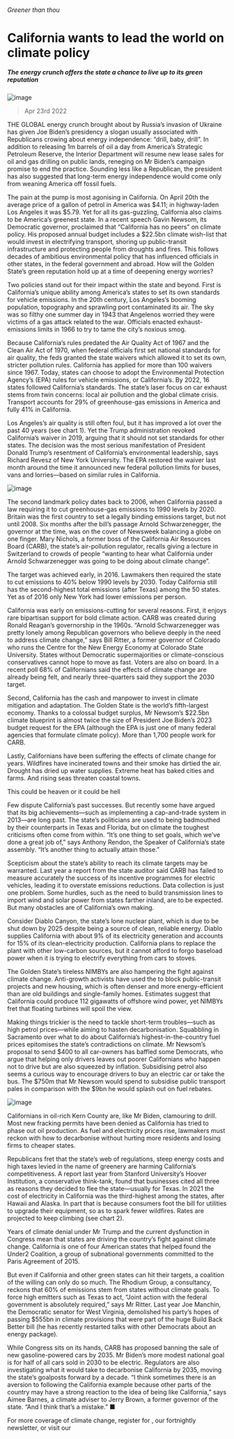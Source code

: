 ###### Greener than thou
# California wants to lead the world on climate policy 
##### The energy crunch offers the state a chance to live up to its green reputation 
![image](images/20220423_usp001.jpg) 
> Apr 23rd 2022 
THE GLOBAL energy crunch brought about by Russia’s invasion of Ukraine has given Joe Biden’s presidency a slogan usually associated with Republicans crowing about energy independence: “drill, baby, drill”. In addition to releasing 1m barrels of oil a day from America’s Strategic Petroleum Reserve, the Interior Department will resume new lease sales for oil and gas drilling on public lands, reneging on Mr Biden’s campaign promise to end the practice. Sounding less like a Republican, the president has also suggested that long-term energy independence would come only from weaning America off fossil fuels.
The pain at the pump is most agonising in California. On April 20th the average price of a gallon of petrol in America was $4.11; in highway-laden Los Angeles it was $5.79. Yet for all its gas-guzzling, California also claims to be America’s greenest state. In a recent speech Gavin Newsom, its Democratic governor, proclaimed that “California has no peers” on climate policy. His proposed annual budget includes a $22.5bn climate wish-list that would invest in electrifying transport, shoring up public-transit infrastructure and protecting people from droughts and fires. This follows decades of ambitious environmental policy that has influenced officials in other states, in the federal government and abroad. How will the Golden State’s green reputation hold up at a time of deepening energy worries?

Two policies stand out for their impact within the state and beyond. First is California’s unique ability among America’s states to set its own standards for vehicle emissions. In the 20th century, Los Angeles’s booming population, topography and sprawling port contaminated its air. The sky was so filthy one summer day in 1943 that Angelenos worried they were victims of a gas attack related to the war. Officials enacted exhaust-emissions limits in 1966 to try to tame the city’s noxious smog.
Because California’s rules predated the Air Quality Act of 1967 and the Clean Air Act of 1970, when federal officials first set national standards for air quality, the feds granted the state waivers which allowed it to set its own, stricter pollution rules. California has applied for more than 100 waivers since 1967. Today, states can choose to adopt the Environmental Protection Agency’s (EPA) rules for vehicle emissions, or California’s. By 2022, 16 states followed California’s standards. The state’s laser focus on car exhaust stems from twin concerns: local air pollution and the global climate crisis. Transport accounts for 29% of greenhouse-gas emissions in America and fully 41% in California.
Los Angeles’s air quality is still often foul, but it has improved a lot over the past 40 years (see chart 1). Yet the Trump administration revoked California’s waiver in 2019, arguing that it should not set standards for other states. The decision was the most serious manifestation of President Donald Trump’s resentment of California’s environmental leadership, says Richard Revesz of New York University. The EPA restored the waiver last month around the time it announced new federal pollution limits for buses, vans and lorries—based on similar rules in California.
![image](images/20220423_usc201.png) 

The second landmark policy dates back to 2006, when California passed a law requiring it to cut greenhouse-gas emissions to 1990 levels by 2020. Britain was the first country to set a legally binding emissions target, but not until 2008. Six months after the bill’s passage Arnold Schwarzenegger, the governor at the time, was on the cover of Newsweek balancing a globe on one finger. Mary Nichols, a former boss of the California Air Resources Board (CARB), the state’s air-pollution regulator, recalls giving a lecture in Switzerland to crowds of people “wanting to hear what California under Arnold Schwarzenegger was going to be doing about climate change”.
The target was achieved early, in 2016. Lawmakers then required the state to cut emissions to 40% below 1990 levels by 2030. Today California still has the second-highest total emissions (after Texas) among the 50 states. Yet as of 2016 only New York had lower emissions per person.
California was early on emissions-cutting for several reasons. First, it enjoys rare bipartisan support for bold climate action. CARB was created during Ronald Reagan’s governorship in the 1960s. “Arnold Schwarzenegger was pretty lonely among Republican governors who believe deeply in the need to address climate change,” says Bill Ritter, a former governor of Colorado who runs the Centre for the New Energy Economy at Colorado State University. States without Democratic supermajorities or climate-conscious conservatives cannot hope to move as fast. Voters are also on board. In a recent poll 68% of Californians said the effects of climate change are already being felt, and nearly three-quarters said they support the 2030 target.
Second, California has the cash and manpower to invest in climate mitigation and adaptation. The Golden State is the world’s fifth-largest economy. Thanks to a colossal budget surplus, Mr Newsom’s $22.5bn climate blueprint is almost twice the size of President Joe Biden’s 2023 budget request for the EPA (although the EPA is just one of many federal agencies that formulate climate policy). More than 1,700 people work for CARB.
Lastly, Californians have been suffering the effects of climate change for years. Wildfires have incinerated towns and their smoke has dirtied the air. Drought has dried up water supplies. Extreme heat has baked cities and farms. And rising seas threaten coastal towns.
This could be heaven or it could be hell
Few dispute California’s past successes. But recently some have argued that its big achievements—such as implementing a cap-and-trade system in 2013—are long past. The state’s politicians are used to being badmouthed by their counterparts in Texas and Florida, but on climate the toughest criticisms often come from within. “It’s one thing to set goals, which we’ve done a great job of,” says Anthony Rendon, the Speaker of California’s state assembly. “It’s another thing to actually attain those.”
Scepticism about the state’s ability to reach its climate targets may be warranted. Last year a report from the state auditor said CARB has failed to measure accurately the success of its incentive programmes for electric vehicles, leading it to overstate emissions reductions. Data collection is just one problem. Some hurdles, such as the need to build transmission lines to import wind and solar power from states farther inland, are to be expected. But many obstacles are of California’s own making.
Consider Diablo Canyon, the state’s lone nuclear plant, which is due to be shut down by 2025 despite being a source of clean, reliable energy. Diablo supplies California with about 9% of its electricity generation and accounts for 15% of its clean-electricity production. California plans to replace the plant with other low-carbon sources, but it cannot afford to forgo baseload power when it is trying to electrify everything from cars to stoves.
The Golden State’s tireless NIMBYs are also hampering the fight against climate change. Anti-growth activists have used the  to block public-transit projects and new housing, which is often denser and more energy-efficient than are old buildings and single-family homes. Estimates suggest that California could produce 112 gigawatts of offshore wind power, yet NIMBYs fret that floating turbines will spoil the view.
Making things trickier is the need to tackle short-term troubles—such as high petrol prices—while aiming to hasten decarbonisation. Squabbling in Sacramento over what to do about California’s highest-in-the-country fuel prices epitomises the state’s contradictions on climate. Mr Newsom’s proposal to send $400 to all car-owners has baffled some Democrats, who argue that helping only drivers leaves out poorer Californians who happen not to drive but are also squeezed by inflation. Subsidising petrol also seems a curious way to encourage drivers to buy an electric car or take the bus. The $750m that Mr Newsom would spend to subsidise public transport pales in comparison with the $9bn he would splash out on fuel rebates.
![image](images/20220423_usc202.png) 

Californians in oil-rich Kern County are, like Mr Biden, clamouring to drill. Most new fracking permits have been denied as California has tried to phase out oil production. As fuel and electricity prices rise, lawmakers must reckon with how to decarbonise without hurting more residents and losing firms to cheaper states.
Republicans fret that the state’s web of regulations, steep energy costs and high taxes levied in the name of greenery are harming California’s competitiveness. A report last year from Stanford University’s Hoover Institution, a conservative think-tank, found that businesses cited all three as reasons they decided to flee the state—usually for Texas. In 2021 the cost of electricity in California was the third-highest among the states, after Hawaii and Alaska. In part that is because consumers foot the bill for utilities to upgrade their equipment, so as to spark fewer wildfires. Rates are projected to keep climbing (see chart 2).
Years of climate denial under Mr Trump and the current dysfunction in Congress mean that states are driving the country’s fight against climate change. California is one of four American states that helped found the Under2 Coalition, a group of subnational governments committed to the Paris Agreement of 2015.
But even if California and other green states can hit their targets, a coalition of the willing can only do so much. The Rhodium Group, a consultancy, reckons that 60% of emissions stem from states without climate goals. To force high emitters such as Texas to act, “Joint action with the federal government is absolutely required,” says Mr Ritter. Last year Joe Manchin, the Democratic senator for West Virginia, demolished his party’s hopes of passing $555bn in climate provisions that were part of the huge Build Back Better bill (he has recently restarted talks with other Democrats about an energy package).
While Congress sits on its hands, CARB has proposed banning the sale of new gasoline-powered cars by 2035. Mr Biden’s more modest national goal is for half of all cars sold in 2030 to be electric. Regulators are also investigating what it would take to decarbonise California by 2035, moving the state’s goalposts forward by a decade. “I think sometimes there is an aversion to following the California example because other parts of the country may have a strong reaction to the idea of being like California,” says Aimee Barnes, a climate adviser to Jerry Brown, a former governor of the state. “And I think that’s a mistake.” ■
For more coverage of climate change, register for , our fortnightly newsletter, or visit our 
